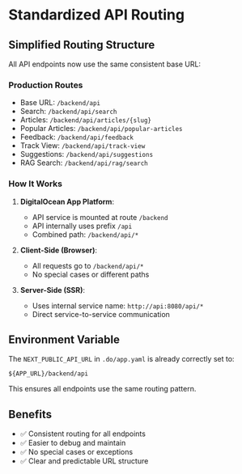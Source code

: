 # Standardized API Routing

## Simplified Routing Structure

All API endpoints now use the same consistent base URL:

### Production Routes
- Base URL: `/backend/api`
- Search: `/backend/api/search`
- Articles: `/backend/api/articles/{slug}`
- Popular Articles: `/backend/api/popular-articles`
- Feedback: `/backend/api/feedback`
- Track View: `/backend/api/track-view`
- Suggestions: `/backend/api/suggestions`
- RAG Search: `/backend/api/rag/search`

### How It Works

1. **DigitalOcean App Platform**:
   - API service is mounted at route `/backend`
   - API internally uses prefix `/api`
   - Combined path: `/backend/api/*`

2. **Client-Side (Browser)**:
   - All requests go to `/backend/api/*`
   - No special cases or different paths

3. **Server-Side (SSR)**:
   - Uses internal service name: `http://api:8080/api/*`
   - Direct service-to-service communication

## Environment Variable

The `NEXT_PUBLIC_API_URL` in `.do/app.yaml` is already correctly set to:
```
${APP_URL}/backend/api
```

This ensures all endpoints use the same routing pattern.

## Benefits

- ✅ Consistent routing for all endpoints
- ✅ Easier to debug and maintain
- ✅ No special cases or exceptions
- ✅ Clear and predictable URL structure
